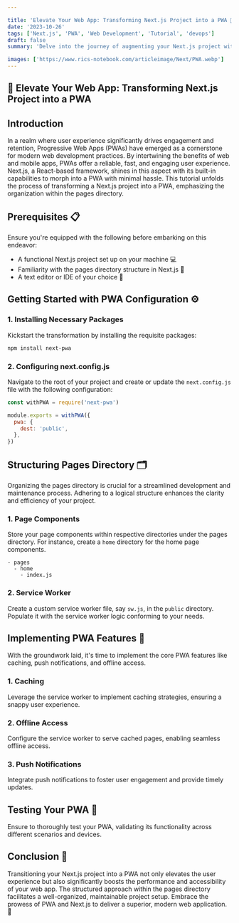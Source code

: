 ```yaml
---

title: 'Elevate Your Web App: Transforming Next.js Project into a PWA 🚀'
date: '2023-10-26'
tags: ['Next.js', 'PWA', 'Web Development', 'Tutorial', 'devops']
draft: false
summary: 'Delve into the journey of augmenting your Next.js project with PWA features, leveraging the pages directory for an organized and efficient structure.'

images: ['https://www.rics-notebook.com/articleimage/Next/PWA.webp']
---
```


## 🚀 Elevate Your Web App: Transforming Next.js Project into a PWA

## Introduction

In a realm where user experience significantly drives engagement and retention, Progressive Web Apps (PWAs) have emerged as a cornerstone for modern web development practices. By intertwining the benefits of web and mobile apps, PWAs offer a reliable, fast, and engaging user experience. Next.js, a React-based framework, shines in this aspect with its built-in capabilities to morph into a PWA with minimal hassle. This tutorial unfolds the process of transforming a Next.js project into a PWA, emphasizing the organization within the pages directory.

## Prerequisites 📋

Ensure you're equipped with the following before embarking on this endeavor:

- A functional Next.js project set up on your machine 💻
- Familiarity with the pages directory structure in Next.js 📂
- A text editor or IDE of your choice 📝

## Getting Started with PWA Configuration ⚙️

### 1. Installing Necessary Packages

Kickstart the transformation by installing the requisite packages:

```bash
npm install next-pwa
```

### 2. Configuring next.config.js

Navigate to the root of your project and create or update the `next.config.js` file with the following configuration:

```javascript
const withPWA = require('next-pwa')

module.exports = withPWA({
  pwa: {
    dest: 'public',
  },
})
```

## Structuring Pages Directory 🗂

Organizing the pages directory is crucial for a streamlined development and maintenance process. Adhering to a logical structure enhances the clarity and efficiency of your project.

### 1. Page Components

Store your page components within respective directories under the pages directory. For instance, create a `home` directory for the home page components.

```plaintext
- pages
  - home
    - index.js
```

### 2. Service Worker

Create a custom service worker file, say `sw.js`, in the `public` directory. Populate it with the service worker logic conforming to your needs.

## Implementing PWA Features 🎉

With the groundwork laid, it's time to implement the core PWA features like caching, push notifications, and offline access.

### 1. Caching

Leverage the service worker to implement caching strategies, ensuring a snappy user experience.

### 2. Offline Access

Configure the service worker to serve cached pages, enabling seamless offline access.

### 3. Push Notifications

Integrate push notifications to foster user engagement and provide timely updates.

## Testing Your PWA 🧪

Ensure to thoroughly test your PWA, validating its functionality across different scenarios and devices.

## Conclusion 🏁

Transitioning your Next.js project into a PWA not only elevates the user experience but also significantly boosts the performance and accessibility of your web app. The structured approach within the pages directory facilitates a well-organized, maintainable project setup. Embrace the prowess of PWA and Next.js to deliver a superior, modern web application. 🌟
